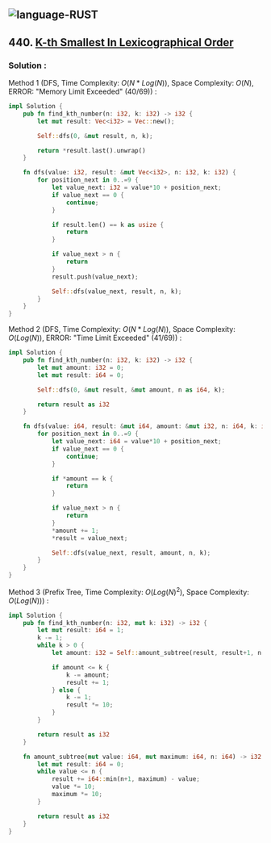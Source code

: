 ![language-RUST](https://img.shields.io/badge/RUST-8d4004?style=for-the-badge&logo=RUST)
---

## 440. [K-th Smallest In Lexicographical Order](https://leetcode.com/problems/k-th-smallest-in-lexicographical-order)

### Solution :

Method 1 (DFS, Time Complexity: $O(N*Log(N))$, Space Complexity: $O(N)$, ERROR: "Memory Limit Exceeded" (40/69)) :
```rust
impl Solution {
    pub fn find_kth_number(n: i32, k: i32) -> i32 {
        let mut result: Vec<i32> = Vec::new();

        Self::dfs(0, &mut result, n, k);

        return *result.last().unwrap()
    }

    fn dfs(value: i32, result: &mut Vec<i32>, n: i32, k: i32) {
        for position_next in 0..=9 {
            let value_next: i32 = value*10 + position_next;
            if value_next == 0 {
                continue;
            }

            if result.len() == k as usize {
                return
            }

            if value_next > n {
                return
            }
            result.push(value_next);

            Self::dfs(value_next, result, n, k);
        }
    }
}
```

Method 2 (DFS, Time Complexity: $O(N*Log(N))$, Space Complexity: $O(Log(N))$, ERROR: "Time Limit Exceeded" (41/69)) :
```rust
impl Solution {
    pub fn find_kth_number(n: i32, k: i32) -> i32 {
        let mut amount: i32 = 0;
        let mut result: i64 = 0;

        Self::dfs(0, &mut result, &mut amount, n as i64, k);

        return result as i32
    }

    fn dfs(value: i64, result: &mut i64, amount: &mut i32, n: i64, k: i32) {
        for position_next in 0..=9 {
            let value_next: i64 = value*10 + position_next;
            if value_next == 0 {
                continue;
            }

            if *amount == k {
                return
            }

            if value_next > n {
                return
            }
            *amount += 1;
            *result = value_next;

            Self::dfs(value_next, result, amount, n, k);
        }
    }
}
```

Method 3 (Prefix Tree, Time Complexity: $O(Log(N)^2)$, Space Complexity: $O(Log(N))$) :
```rust
impl Solution {
    pub fn find_kth_number(n: i32, mut k: i32) -> i32 {
        let mut result: i64 = 1;
        k -= 1;
        while k > 0 {
            let amount: i32 = Self::amount_subtree(result, result+1, n as i64);

            if amount <= k {
                k -= amount;
                result += 1;
            } else {
                k -= 1;
                result *= 10;
            }
        }

        return result as i32
    }

    fn amount_subtree(mut value: i64, mut maximum: i64, n: i64) -> i32 {
        let mut result: i64 = 0;
        while value <= n {
            result += i64::min(n+1, maximum) - value;
            value *= 10;
            maximum *= 10;
        }

        return result as i32
    }
}
```
